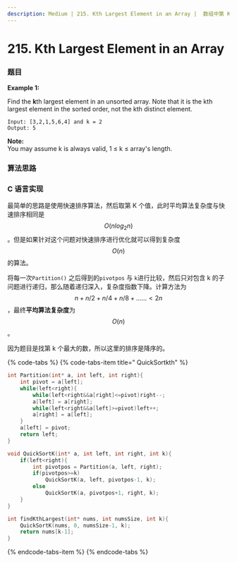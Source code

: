```yaml
---
description: Medium | 215. Kth Largest Element in an Array |  数组中第 K 个最大的数
---
```


# 215. Kth Largest Element in an Array

### 题目

**Example 1:**

Find the **k**th largest element in an unsorted array. Note that it is the kth largest element in the sorted order, not the kth distinct element.

```text
Input: [3,2,1,5,6,4] and k = 2
Output: 5
```

**Note:**   
You may assume k is always valid, 1 ≤ k ≤ array's length.

### 算法思路

### C 语言实现

最简单的思路是使用快速排序算法，然后取第 K 个值，此时平均算法复杂度与快速排序相同是 $$O(nlog_{2}n)$$。但是如果针对这个问题对快速排序进行优化就可以得到复杂度 $$O(n)$$ 的算法。

将每一次`Partition()` 之后得到的`pivotpos` 与 `k`进行比较，然后只对包含 k 的子问题进行递归，那么随着递归深入，复杂度指数下降。计算方法为 $$n+n/2+n/4+n/8+……<2n$$ ，最终**平均算法复杂度**为 $$O(n)$$ 。

因为题目是找第 k 个最大的数，所以这里的排序是降序的。

{% code-tabs %}
{% code-tabs-item title=" QuickSortkth" %}
```c
int Partition(int* a, int left, int right){
    int pivot = a[left];
    while(left<right){
        while(left<right&&a[right]<=pivot)right--;
        a[left] = a[right];
        while(left<right&&a[left]>=pivot)left++;
        a[right] = a[left];
    }
    a[left] = pivot;
    return left;
}

void QuickSortK(int* a, int left, int right, int k){
    if(left<right){
        int pivotpos = Partition(a, left, right);
        if(pivotpos>=k)
            QuickSortK(a, left, pivotpos-1, k);
        else
            QuickSortK(a, pivotpos+1, right, k);  
    }
}

int findKthLargest(int* nums, int numsSize, int k){
    QuickSortK(nums, 0, numsSize-1, k);
    return nums[k-1];
}
```
{% endcode-tabs-item %}
{% endcode-tabs %}



